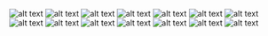 ![alt text][Test1]
![alt text][Test2]
![alt text][Test3]
![alt text][Test4]
![alt text][Test5]
![alt text][Test6]
![alt text][Test7]
![alt text][Test8]
![alt text][Test9]
![alt text][Test10]
![alt text][Test11]
![alt text][Test12]
![alt text][Test13]
![alt text][Test14]

[Test1]: ../img/spiraleE.png "SuperLesFonctionelles"
[Test2]: ../img/spiraleBarreeA.png "SuperLesFonctionelles"
[Test3]: ../img/spiraleD.png "SuperLesFonctionelles"
[Test4]: ../img/spiraleF.png "SuperLesFonctionelles"
[Test5]: ../img/yeees.png "SuperLesFonctionelles"
[Test6]: ../img/blobA.png "SuperLesFonctionelles"
[Test7]: ../img/spiraleBarreeC.png "SuperLesFonctionelles"
[Test8]: ../img/spiraleBarreeD.png "SuperLesFonctionelles"
[Test9]: ../img/spiraleC.png "SuperLesFonctionelles"
[Test10]: ../img/spiraleBarreeB.png "SuperLesFonctionelles"
[Test11]: ../img/spiraleB.png "SuperLesFonctionelles"
[Test12]: ../img/spiraleA.png "SuperLesFonctionelles"
[Test13]: ../img/spiraleG.png "SuperLesFonctionelles"
[Test14]: ../img/yess2.png "SuperLesFonctionelles"
